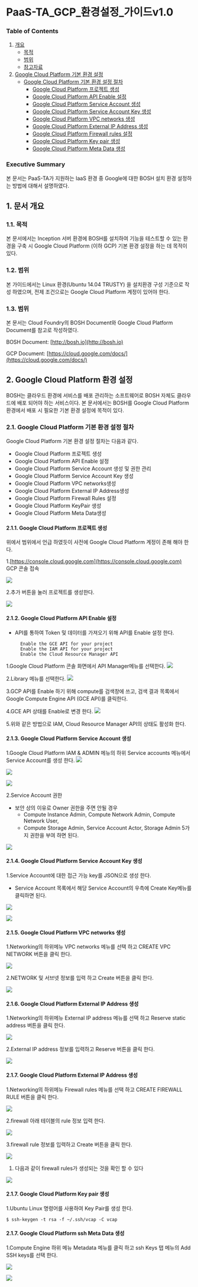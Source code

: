 # PaaS-TA\_GCP\_환경설정\_가이드v1.0

### Table of Contents

1. [개요](paas-ta_gcp_-_-v1.0.md#1)
   * [목적](paas-ta_gcp_-_-v1.0.md#2)
   * [범위](paas-ta_gcp_-_-v1.0.md#3)
   * [참고자료](paas-ta_gcp_-_-v1.0.md#4)
2. [Google Cloud Platform 기본 환경 설정](paas-ta_gcp_-_-v1.0.md#5)
   * [Google Cloud Platform 기본 환경 설정 절차](paas-ta_gcp_-_-v1.0.md#6)
     * [Google Cloud Platform 프로젝트 생성](paas-ta_gcp_-_-v1.0.md#7)
     * [Google Cloud Platform API Enable 설정](paas-ta_gcp_-_-v1.0.md#8)
     * [Google Cloud Platform Service Account 생성](paas-ta_gcp_-_-v1.0.md#9)
     * [Google Cloud Platform Service Account Key 생성](paas-ta_gcp_-_-v1.0.md#10)
     * [Google Cloud Platform VPC networks 생성](paas-ta_gcp_-_-v1.0.md#11)
     * [Google Cloud Platform External IP Address 생성](paas-ta_gcp_-_-v1.0.md#12)
     * [Google Cloud Platform Firewall rules 설정](paas-ta_gcp_-_-v1.0.md#13)
     * [Google Cloud Platform Key pair 생성](paas-ta_gcp_-_-v1.0.md#14)
     * [Google Cloud Platform Meta Data 생성](paas-ta_gcp_-_-v1.0.md#15)

### Executive Summary

본 문서는 PaaS-TA가 지원하는 IaaS 환경 중 Google에 대한 BOSH 설치 환경 설정하는 방법에 대해서 설명하였다.

## 1.  문서 개요

### 1.1.  목적

본 문서에서는 Inception 서버 환경에 BOSH를 설치하여 기능을 테스트할 수 있는 환경을 구축 시 Google Cloud Platform \(이하 GCP\) 기본 환경 설정을 하는 데 목적이 있다.

### 1.2.  범위

본 가이드에서는 Linux 환경\(Ubuntu 14.04 TRUSTY\) 을 설치환경 구성 기준으로 작성 하였으며, 전제 조건으로는 Google Cloud Platform 계정이 있어야 한다.

### 1.3.  범위

본 문서는 Cloud Foundry의 BOSH Document와 Google Cloud Platform Document를 참고로 작성하였다.

BOSH Document: [http://bosh.io](http://bosh.io)

GCP Document: [https://cloud.google.com/docs/](https://cloud.google.com/docs/)

## 2.  Google Cloud Platform 환경 설정

BOSH는 클라우드 환경에 서비스를 배포 관리하는 소프트웨어로 BOSH 자체도 클라우드에 배포 되어야 하는 서비스이다. 본 문서에서는 BOSH를 Google Cloud Platform 환경에서 배포 시 필요한 기본 환경 설정에 목적이 있다.

### 2.1. Google Cloud Platform 기본 환경 설정 절차

Google Cloud Platform 기본 환경 설정 절차는 다음과 같다.

* Google Cloud Platform 프로젝트 생성 
* Google Cloud Platform API Enable 설정 
* Google Cloud Platform Service Account 생성 및 권한 관리
* Google Cloud Platform Service Account Key 생성
* Google Cloud Platform VPC networks생성
* Google Cloud Platform External IP Address생성
* Google Cloud Platform Firewall Rules 설정 
* Google Cloud Platform KeyPair 생성
* Google Cloud Platform Meta Data생성

#### 2.1.1. Google Cloud Platform 프로젝트 생성

위에서 범위에서 언급 하였듯이 사전에 Google Cloud Platform 계정이 존해 해야 한다.

1.[https://console.cloud.google.com](https://console.cloud.google.com) GCP 콘솔 접속

![](../../../.gitbook/assets/1%20%282%29.png)

2.추가 버튼을 눌러 프로젝트를 생성한다.

![](../../../.gitbook/assets/2%20%282%29.png)

#### 2.1.2. Google Cloud Platform API Enable 설정

* API를 통하여 Token 및 데이터를 가져오기 위해 API를 Enable 설정 한다.

  ```text
    Enable the GCE API for your project
    Enable the IAM API for your project
    Enable the Cloud Resource Manager API
  ```

1.Google Cloud Platform 콘솔 화면에서 API Manager메뉴를 선택한다. ![](../../../.gitbook/assets/3%20%282%29.png)

2.Library 메뉴를 선택한다. ![](../../../.gitbook/assets/4%20%282%29.png)

3.GCP API를 Enable 하기 위해 compute를 검색창에 쓰고, 검색 결과 목록에서 Google Compute Engine API \(GCE API\)를 클릭한다.

4.GCE API 상태를 Enable로 변경 한다. ![](../../../.gitbook/assets/5%20%282%29.png)

5.위와 같은 방법으로 IAM, Cloud Resource Manager API의 상태도 활성화 한다.

#### 2.1.3. Google Cloud Platform Service Account 생성

1.Google Cloud Platform IAM & ADMIN 메뉴의 하위 Service accounts 메뉴에서 Service Account를 생성 한다. ![](../../../.gitbook/assets/6%20%282%29.png)

![](../../../.gitbook/assets/7%20%282%29.png)

![](../../../.gitbook/assets/8%20%282%29.png)

2.Service Account 권한

* 보안 상의 이유로 Owner 권한을 주면 안될 경우 
  * Compute Instance Admin, Compute Network Admin, Compute Network User, 
  * Compute Storage Admin, Service Account Actor, Storage Admin 5가지 권한을 부여 하면 된다.

![](../../../.gitbook/assets/9%20%282%29.png)

#### 2.1.4. Google Cloud Platform Service Account Key 생성

1.Service Account에 대한 접근 가능 key를 JSON으로 생성 한다.

* Service Account 목록에서 해당 Service Account의 우측에 Create Key메뉴를 클릭하면 된다.

![](../../../.gitbook/assets/10%20%282%29.png)

![](../../../.gitbook/assets/11%20%282%29.png)

#### 2.1.5. Google Cloud Platform VPC networks 생성

1.Networking의 하위메뉴 VPC networks 메뉴를 선택 하고 CREATE VPC NETWORK 버튼을 클릭 한다.

![](../../../.gitbook/assets/12%20%282%29.png)

2.NETWORK 및 서브넷 정보를 입력 하고 Create 버튼을 클릭 한다.

![](../../../.gitbook/assets/13%20%282%29.png)

#### 2.1.6. Google Cloud Platform External IP Address 생성

1.Networking의 하위메뉴 External IP address 메뉴를 선택 하고 Reserve static address 버튼을 클릭 한다.

![](../../../.gitbook/assets/14%20%282%29.png)

2.External IP address 정보를 입력하고 Reserve 버튼을 클릭 한다.

![](../../../.gitbook/assets/15%20%282%29.png)

#### 2.1.7. Google Cloud Platform External IP Address 생성

1.Networking의 하위메뉴 Firewall rules 메뉴를 선택 하고 CREATE FIREWALL RULE 버튼을 클릭 한다.

![](../../../.gitbook/assets/16%20%282%29.png)

2.firewall 아래 테이블의 rule 정보 입력 한다.

![](../../../.gitbook/assets/17%20%282%29.png)

3.firewall rule 정보를 입력하고 Create 버튼을 클릭 한다.

![](../../../.gitbook/assets/18%20%282%29.png)

1. 다음과 같이 firewall rules가 생성되는 것을 확인 할 수 있다

![](../../../.gitbook/assets/19%20%282%29.png)

#### 2.1.7. Google Cloud Platform Key pair 생성

1.Ubuntu Linux 명령어를 사용하여 Key Pair를 생성 한다.

```text
$ ssh-keygen -t rsa -f ~/.ssh/vcap -C vcap
```

#### 2.1.7. Google Cloud Platform ssh Meta Data 생성

1.Compute Engine 하위 메뉴 Metadata 메뉴를 클릭 하고 ssh Keys 탭 메뉴의 Add SSH keys를 선택 한다.

![](../../../.gitbook/assets/20%20%282%29.png)

![](../../../.gitbook/assets/21%20%282%29.png)

